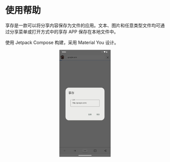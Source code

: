 # 使用帮助

享存是一款可以将分享内容保存为文件的应用。文本、图片和任意类型文件均可通过分享菜单或打开方式中的享存 APP 保存在本地文件中。

使用 Jetpack Compose 构建，采用 Material You 设计。

<p align="center">
  <img src="./images/share-text.jpg" alt="分享文本" style="zoom:33%;" />
</p>
